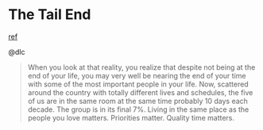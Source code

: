 # The Tail End
[ref](https://waitbutwhy.com/2015/12/the-tail-end.html)

@dlc
> When you look at that reality, you realize that despite not being at the end of your life, you may very well be nearing the end of your time with some of the most important people in your life.
> Now, scattered around the country with totally different lives and schedules, the five of us are in the same room at the same time probably 10 days each decade. The group is in its final 7%.
> Living in the same place as the people you love matters. Priorities matter. Quality time matters. 